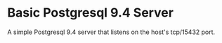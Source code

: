 # Basic Postgresql 9.4 Server

A simple Postgresql 9.4 server that listens on the host's tcp/15432 port.
